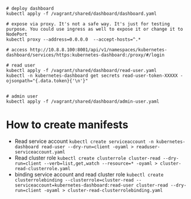 ```
# deploy dashboard
kubectl apply -f /vagrant/shared/dashboard/dashboard.yaml

# expose via proxy. It's not a safe way. It's just for testing purpose. You could use ingress as well to expose it or change it to NodePort
kubectl proxy --address=0.0.0.0  --accept-hosts=^.*

# access http://10.8.8.100:8001/api/v1/namespaces/kubernetes-dashboard/services/https:kubernetes-dashboard:/proxy/#/login

# read user
kubectl apply -f /vagrant/shared/dashboard/read-user.yaml
kubectl -n kubernetes-dashboard get secrets read-user-token-XXXXX -ojsonpath="{.data.token}{'\n'}"


# admin user
kubectl apply -f /vagrant/shared/dashboard/admin-user.yaml
```


# How to create manifests 

- Read service account
`kubectl create serviceaccount -n kubernetes-dashboard read-user --dry-run=client -oyaml > readuser-serviceaccount.yaml`
- Read cluster role
`kubectl create clusterrole cluster-read --dry-run=client --verb=list,get,watch --resource=* -oyaml > cluster-read-clusterrole.yaml`
- binding service account and read cluster role
`kubectl create clusterrolebinding --clusterrole=cluster-read --serviceaccount=kubernetes-dashboard:read-user cluster-read --dry-run=client -oyaml > cluster-read-clusterrolebinding.yaml`